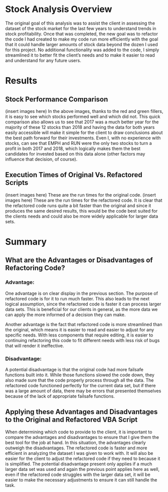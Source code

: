 # Stock Analysis Overview

The original goal of this analysis was to assist the client in assessing the dataset of the stock market for the last few years to understand trends in stock profitability. Once that was completed, the new goal was to refactor the code I had created to make my code run more efficiently with the goal that it could handle larger amounts of stock data beyond the dozen I used for this project. No additional functionality was added to the code, I simply streamlined it to better fit the client’s needs and to make it easier to read and understand for any future users. 

# Results

## Stock Performance Comparison

(insert images here)
In the above images, thanks to the red and green fillers, it is easy to see which stocks performed well and which did not. This quick comparison also allows us to see that 2017 was a much better year for the majority of these 12 stocks than 2018 and having the data for both years easily accessible will make it simple for the client to draw conclusions about the best path forward for their investments. Even I, with no experience with stocks, can see that EMPH and RUN were the only two stocks to turn a profit in both 2017 and 2018, which logically makes them the best candidates for invested based on this data alone (other factors may influence that decision, of course). 

## Execution Times of Original Vs. Refactored Scripts
(insert images here)
These are the run times for the original code. 
(insert images here)
These are the run times for the refactored code. It is clear that the refactored code runs quite a bit faster than the original and since it produces the same desired results, this would be the code best suited for the clients needs and could also be more widely applicable for larger data sets. 

# Summary

## What are the Advantages or Disadvantages of Refactoring Code? 

### Advantage:
One advantage is on clear display in the previous section. The purpose of refactored code is for it to run much faster. This also leads to the next logical assumption, since the refactored code is faster it can process larger data sets. This is beneficial for our clients in general, as the more data we can apply the more informed of a decision they can make. 

Another advantage is the fact that refactored code is more streamlined than the original, which means it is easier to read and easier to adjust for any specific needs. With less components that require editing, it is easier to continuing refactoring this code to fit different needs with less risk of bugs that will render it ineffective. 

### Disadvantage:
A potential disadvantage is that the original code had more failsafe functions built into it. While those functions slowed the code down, they also made sure that the code properly process through all the data. The refactored code functioned perfectly for the current data set, but if there was a large amount of data, there may be errors that presented themselves because of the lack of appropriate failsafe functions. 

## Applying these Advantages and Disadvantages to the Original and Refactored VBA Script
When determining which code to provide to the client, it is important to compare the advantages and disadvantages to ensure that I give them the best tool for the job at hand. In this situation, the advantages clearly outweigh the disadvantages. The refactored code is faster and more efficient in analyzing the dataset I was given to work with. It will also be easier for the client to adjust the refactored code if they need to because it is simplified. The potential disadvantage present only applies if a much larger data set was used and again the previous point applies here as well, even if the refactored code struggles with the larger data set, it will be easier to make the necessary adjustments to ensure it can still handle the task. 
